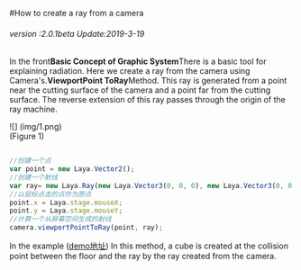 #How to create a ray from a camera

###### *version :2.0.1beta   Update:2019-3-19*

In the front**Basic Concept of Graphic System**There is a basic tool for explaining radiation. Here we create a ray from the camera using Camera's.**ViewportPoint ToRay**Method. This ray is generated from a point near the cutting surface of the camera and a point far from the cutting surface. The reverse extension of this ray passes through the origin of the ray machine.

![] (img/1.png)<br> (Figure 1)


```typescript

//创建一个点
var point = new Laya.Vector2();
//创建一个射线
var ray= new Laya.Ray(new Laya.Vector3(0, 0, 0), new Laya.Vector3(0, 0, 0));
//以鼠标点击的点作为原点
point.x = Laya.stage.mouseX;
point.y = Laya.stage.mouseY;
//计算一个从屏幕空间生成的射线
camera.viewportPointToRay(point, ray);
```


In the example ([demo地址](https://layaair.ldc.layabox.com/demo2/?language=ch&category=3d&group=Camera&name=CameraRay)) In this method, a cube is created at the collision point between the floor and the ray by the ray created from the camera.